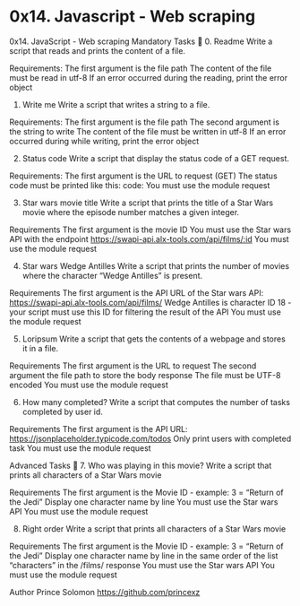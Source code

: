 # 0x14. Javascript - Web scraping
0x14. JavaScript - Web scraping
Mandatory Tasks 📃
0. Readme
Write a script that reads and prints the content of a file.

Requirements:
The first argument is the file path The content of the file must be read in utf-8 If an error occurred during the reading, print the error object

1. Write me
Write a script that writes a string to a file.

Requirements:
The first argument is the file path The second argument is the string to write The content of the file must be written in utf-8 If an error occurred during while writing, print the error object

2. Status code
Write a script that display the status code of a GET request.

Requirements:
The first argument is the URL to request (GET) The status code must be printed like this: code: You must use the module request

3. Star wars movie title
Write a script that prints the title of a Star Wars movie where the episode number matches a given integer.

Requirements
The first argument is the movie ID You must use the Star wars API with the endpoint https://swapi-api.alx-tools.com/api/films/:id You must use the module request

4. Star wars Wedge Antilles
Write a script that prints the number of movies where the character “Wedge Antilles” is present.

Requirements
The first argument is the API URL of the Star wars API: https://swapi-api.alx-tools.com/api/films/ Wedge Antilles is character ID 18 - your script must use this ID for filtering the result of the API You must use the module request

5. Loripsum
Write a script that gets the contents of a webpage and stores it in a file.

Requirements
The first argument is the URL to request The second argument the file path to store the body response The file must be UTF-8 encoded You must use the module request

6. How many completed?
Write a script that computes the number of tasks completed by user id.

Requirements
The first argument is the API URL: https://jsonplaceholder.typicode.com/todos Only print users with completed task You must use the module request

Advanced Tasks 📃
7. Who was playing in this movie?
Write a script that prints all characters of a Star Wars movie

Requirements
The first argument is the Movie ID - example: 3 = “Return of the Jedi” Display one character name by line You must use the Star wars API You must use the module request

8. Right order
Write a script that prints all characters of a Star Wars movie

Requirements
The first argument is the Movie ID - example: 3 = “Return of the Jedi” Display one character name by line in the same order of the list “characters” in the /films/ response You must use the Star wars API You must use the module request

Author
Prince Solomon https://github.com/princexz
